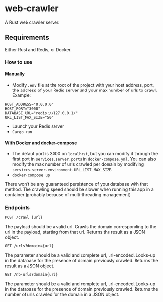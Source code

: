 # web-crawler

A Rust web crawler server.

## Requirements

Either Rust and Redis, or Docker.

### How to use

#### Manually

- Modify `.env` file at the root of the project with your host address, port, the address of your Redis server and your max number of urls to crawl. Example:

```
HOST_ADDRESS="0.0.0.0"
HOST_PORT="3000"
DATABASE_URL="redis://127.0.0.1/"
URL_LIST_MAX_SIZE="50"
```

- Launch your Redis server
- `Cargo run`

#### With Docker and docker-compose

- The defaut port is 3000 on `localhost`, but you can modify it through the first port in `services.server.ports` in `docker-compose.yml`. You can also modify the max number of urls crawled per domain by modifying `services.server.environment.URL_LIST_MAX_SIZE`.
- `docker-compose up`

There won't be any guaranteed persistence of your database with that method.
The crawling speed should be slower when running this app in a container (probably because of multi-threading management)

### Endpoints

`POST /crawl {url}`

The payload should be a valid url.
Crawls the domain corresponding to the url in the payload, starting from that url. Returns the result as a JSON object.

`GET /urls?domain={url}`

The parameter should be a valid and complete url, url-encoded.
Looks-up in the database for the presence of domain previously crawled. Returns the result as a JSON object.

`GET /nb-urls?domain{url}`

The parameter should be a valid and complete url, url-encoded.
Looks-up in the database for the presence of domain previously crawled. Returns the number of urls crawled for the domain in a JSON object.
